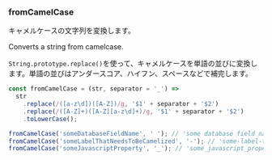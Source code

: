 ### fromCamelCase

キャメルケースの文字列を変換します。

Converts a string from camelcase.

`String.prototype.replace()`を使って、キャメルケースを単語の並びに変換します。単語の並びはアンダースコア、ハイフン、スペースなどで補完します。

```js
const fromCamelCase = (str, separator = '_') =>
  str
    .replace(/([a-z\d])([A-Z])/g, '$1' + separator + '$2')
    .replace(/([A-Z]+)([A-Z][a-z\d]+)/g, '$1' + separator + '$2')
    .toLowerCase();
```

```js
fromCamelCase('someDatabaseFieldName', ' '); // 'some database field name'
fromCamelCase('someLabelThatNeedsToBeCamelized', '-'); // 'some-label-that-needs-to-be-camelized'
fromCamelCase('someJavascriptProperty', '_'); // 'some_javascript_property'
```
